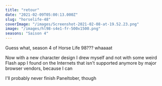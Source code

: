 ```yaml
---
title: "retour"
date: "2021-02-09T05:00:13.000Z"
slug: "horselife-48"
coverImage: "/images/Screenshot-2021-02-08-at-19.52.23.png"
image: "/images/hl98-s4e1-fr-500x1500.png"
seasons: "Saison 4"
---
```


Guess what, season 4 of Horse Life 98??? whaaaat

Now with a new character design I drew myself and not with some weird Flash app I found on the Internets that isn't supported anymore by major browser vendors, because I can

I'll probably never finish Paneltober, though
